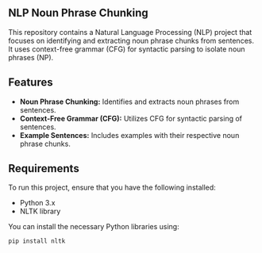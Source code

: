 ## NLP Noun Phrase Chunking

This repository contains a Natural Language Processing (NLP) project that focuses on identifying and extracting noun phrase chunks from sentences. It uses context-free grammar (CFG) for syntactic parsing to isolate noun phrases (NP).

## Features

- **Noun Phrase Chunking:** Identifies and extracts noun phrases from sentences.
- **Context-Free Grammar (CFG):** Utilizes CFG for syntactic parsing of sentences.
- **Example Sentences:** Includes examples with their respective noun phrase chunks.

## Requirements

To run this project, ensure that you have the following installed:

- Python 3.x
- NLTK library

You can install the necessary Python libraries using:

```bash
pip install nltk

